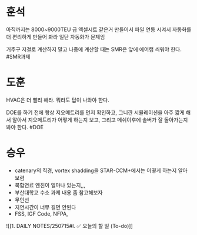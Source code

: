 #  훈석
아직까지는 8000~9000TEU 급
엑셀시트 같은거 만들어서 파일 연동 시켜서 자동화를 더 편리하게 만들어 봐라
일단 자동화가 문제임 

거주구 저걸로 계산하지 말고 나중에 계산할 때는 SMR은 앞에 에어캡 씌워야 한다. #SMR과제 

# 도훈
HVAC은 더 빨리 해라.
뭐라도 답이 나와야 한다.

DOE를 하기 전에 항상 지오메트리를 먼저 확인하고, 그니깐 시뮬레이션을 아주 짧게 해서 알아서 지오메트리가 어떻게 하는지 보고, 그리고 메쉬이후에 솔버가 잘 돌아가는지 봐야 한다. #DOE

# 승우
- catenary의 직경, vortex shadding을 STAR-CCM+에서는 어떻게 하는지 알아보렴
- 복합연료 엔진이 얼마나 있는지,,, 
- 부산대학교 수소 과제 내용 좀 참고해보자
- 무인선
- 지연시간이 너무 길면 안된다
- FSS, IGF Code, NFPA, 




![[1. DAILY NOTES/250715#I. ✅ 오늘의 할 일 (To-do)]]



 


























